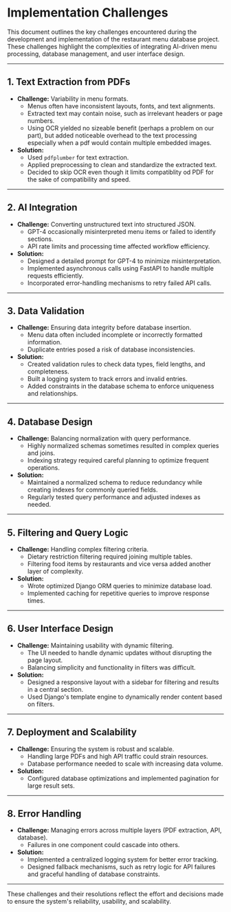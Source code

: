 # **Implementation Challenges**

This document outlines the key challenges encountered during the development and implementation of the restaurant menu database project. These challenges highlight the complexities of integrating AI-driven menu processing, database management, and user interface design.

---

## **1. Text Extraction from PDFs**

- **Challenge:** Variability in menu formats.
  - Menus often have inconsistent layouts, fonts, and text alignments.
  - Extracted text may contain noise, such as irrelevant headers or page numbers.
  - Using OCR yielded no sizeable benefit (perhaps a problem on our part), but added noticeable overhead to the text processing especially when a pdf would contain multiple embedded images.
- **Solution:**
  - Used `pdfplumber` for text extraction.
  - Applied preprocessing to clean and standardize the extracted text.
  - Decided to skip OCR even though it limits compatiblity od PDF for the sake of compatibility and speed.

---

## **2. AI Integration**

- **Challenge:** Converting unstructured text into structured JSON.
  - GPT-4 occasionally misinterpreted menu items or failed to identify sections.
  - API rate limits and processing time affected workflow efficiency.
- **Solution:**
  - Designed a detailed prompt for GPT-4 to minimize misinterpretation.
  - Implemented asynchronous calls using FastAPI to handle multiple requests efficiently.
  - Incorporated error-handling mechanisms to retry failed API calls.

---

## **3. Data Validation**

- **Challenge:** Ensuring data integrity before database insertion.
  - Menu data often included incomplete or incorrectly formatted information.
  - Duplicate entries posed a risk of database inconsistencies.
- **Solution:**
  - Created validation rules to check data types, field lengths, and completeness.
  - Built a logging system to track errors and invalid entries.
  - Added constraints in the database schema to enforce uniqueness and relationships.

---

## **4. Database Design**

- **Challenge:** Balancing normalization with query performance.
  - Highly normalized schemas sometimes resulted in complex queries and joins.
  - Indexing strategy required careful planning to optimize frequent operations.
- **Solution:**
  - Maintained a normalized schema to reduce redundancy while creating indexes for commonly queried fields.
  - Regularly tested query performance and adjusted indexes as needed.

---

## **5. Filtering and Query Logic**

- **Challenge:** Handling complex filtering criteria.
  - Dietary restriction filtering required joining multiple tables.
  - Filtering food items by restaurants and vice versa added another layer of complexity.
- **Solution:**
  - Wrote optimized Django ORM queries to minimize database load.
  - Implemented caching for repetitive queries to improve response times.

---

## **6. User Interface Design**

- **Challenge:** Maintaining usability with dynamic filtering.
  - The UI needed to handle dynamic updates without disrupting the page layout.
  - Balancing simplicity and functionality in filters was difficult.
- **Solution:**
  - Designed a responsive layout with a sidebar for filtering and results in a central section.
  - Used Django's template engine to dynamically render content based on filters.

---

## **7. Deployment and Scalability**

- **Challenge:** Ensuring the system is robust and scalable.
  - Handling large PDFs and high API traffic could strain resources.
  - Database performance needed to scale with increasing data volume.
- **Solution:**
  - Configured database optimizations and implemented pagination for large result sets.

---

## **8. Error Handling**

- **Challenge:** Managing errors across multiple layers (PDF extraction, API, database).
  - Failures in one component could cascade into others.
- **Solution:**
  - Implemented a centralized logging system for better error tracking.
  - Designed fallback mechanisms, such as retry logic for API failures and graceful handling of database constraints.

---

These challenges and their resolutions reflect the effort and decisions made to ensure the system's reliability, usability, and scalability.
